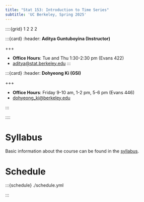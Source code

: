 ```yaml
---
title: "Stat 153: Introduction to Time Series"
subtitle: 'UC Berkeley, Spring 2025'
---
```


::::{grid} 1 2 2 2

:::{card}
:header: **Aditya Guntuboyina (Instructor)**

+++

* **Office Hours**: Tue and Thu 1:30-2:30 pm (Evans 422)
* [aditya@stat.berkeley.edu](mailto:aditya@stat.berkeley.edu)
:::

:::{card}
:header: **Dohyeong Ki (GSI)**


+++

* **Office Hours**: Friday 9-10 am, 1-2 pm, 5-6 pm (Evans 446)
* [dohyeong_ki@berkeley.edu](mailto:dohyeong_ki@berkeley.edu)

:::

::::

# Syllabus

Basic information about the course can be found in the [syllabus](syllabus.pdf).

# Schedule

:::{schedule} ./schedule.yml

:::
